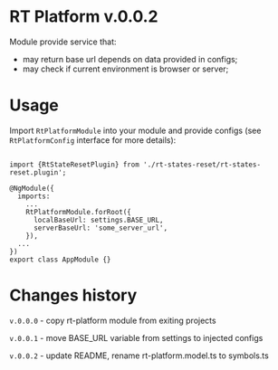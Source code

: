 # RT Platform v.0.0.2

Module provide service that:
* may return base url depends on data provided in configs;
* may check if current environment is browser or server;


# Usage

Import `RtPlatformModule` into your module and provide configs (see `RtPlatformConfig` interface for more details):

```

import {RtStateResetPlugin} from './rt-states-reset/rt-states-reset.plugin';

@NgModule({  
  imports: 
    ...
    RtPlatformModule.forRoot({
      localBaseUrl: settings.BASE_URL,
      serverBaseUrl: 'some_server_url',
    }),
  ...
})
export class AppModule {}
```


# Changes history
`v.0.0.0` - copy rt-platform module from exiting projects

`v.0.0.1` - move BASE_URL variable from settings to injected configs

`v.0.0.2` - update README, rename rt-platform.model.ts to symbols.ts
